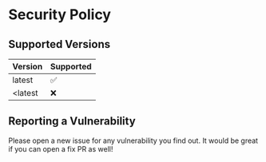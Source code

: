 # Security Policy

## Supported Versions

| Version | Supported          |
| ------- | ------------------ |
| latest   | :white_check_mark: |
| <latest  | :x:                |

## Reporting a Vulnerability

Please open a new issue for any vulnerability you find out. It would be great if you can open a fix PR as well!
